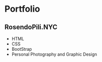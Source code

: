 # Portfolio 

## RosendoPili.NYC
* HTML
* CSS
* BootStrap
* Personal Photography and Graphic Design
